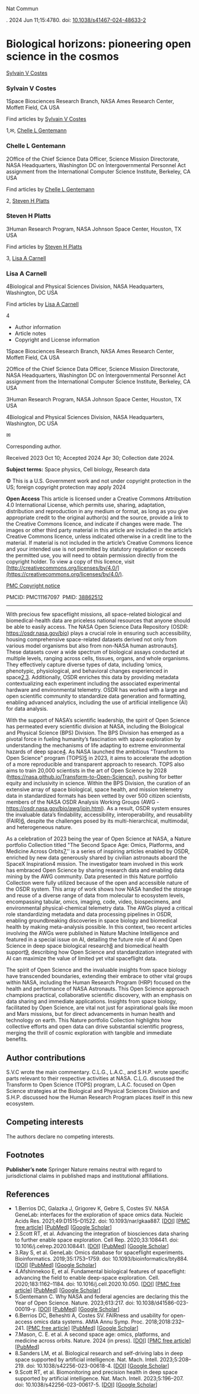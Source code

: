 Nat Commun

. 2024 Jun 11;15:4780. doi: [10.1038/s41467-024-48633-2](https://doi.org/10.1038/s41467-024-48633-2)

# Biological horizons: pioneering open science in the cosmos

[Sylvain V Costes](https://pubmed.ncbi.nlm.nih.gov/?term=%22Costes%20SV%22%5BAuthor%5D)

### Sylvain V Costes

1Space Biosciences Research Branch, NASA Ames Research Center, Moffett Field, CA USA

Find articles by [Sylvain V Costes](https://pubmed.ncbi.nlm.nih.gov/?term=%22Costes%20SV%22%5BAuthor%5D)

1,✉, [Chelle L Gentemann](https://pubmed.ncbi.nlm.nih.gov/?term=%22Gentemann%20CL%22%5BAuthor%5D)

### Chelle L Gentemann

2Office of the Chief Science Data Officer, Science Mission Directorate, NASA Headquarters, Washington DC on Intergovernmental Personnel Act assignment from the International Computer Science Institute, Berkeley, CA USA

Find articles by [Chelle L Gentemann](https://pubmed.ncbi.nlm.nih.gov/?term=%22Gentemann%20CL%22%5BAuthor%5D)

2, [Steven H Platts](https://pubmed.ncbi.nlm.nih.gov/?term=%22Platts%20SH%22%5BAuthor%5D)

### Steven H Platts

3Human Research Program, NASA Johnson Space Center, Houston, TX USA

Find articles by [Steven H Platts](https://pubmed.ncbi.nlm.nih.gov/?term=%22Platts%20SH%22%5BAuthor%5D)

3, [Lisa A Carnell](https://pubmed.ncbi.nlm.nih.gov/?term=%22Carnell%20LA%22%5BAuthor%5D)

### Lisa A Carnell

4Biological and Physical Sciences Division, NASA Headquarters, Washington, DC USA

Find articles by [Lisa A Carnell](https://pubmed.ncbi.nlm.nih.gov/?term=%22Carnell%20LA%22%5BAuthor%5D)

4

* Author information
* Article notes
* Copyright and License information

1Space Biosciences Research Branch, NASA Ames Research Center, Moffett Field, CA USA

2Office of the Chief Science Data Officer, Science Mission Directorate, NASA Headquarters, Washington DC on Intergovernmental Personnel Act assignment from the International Computer Science Institute, Berkeley, CA USA

3Human Research Program, NASA Johnson Space Center, Houston, TX USA

4Biological and Physical Sciences Division, NASA Headquarters, Washington, DC USA

✉

Corresponding author.

Received 2023 Oct 10; Accepted 2024 Apr 30; Collection date 2024.

**Subject terms:** Space physics, Cell biology, Research data

© This is a U.S. Government work and not under copyright protection in the US; foreign copyright protection may apply 2024

**Open Access** This article is licensed under a Creative Commons Attribution 4.0 International License, which permits use, sharing, adaptation, distribution and reproduction in any medium or format, as long as you give appropriate credit to the original author(s) and the source, provide a link to the Creative Commons licence, and indicate if changes were made. The images or other third party material in this article are included in the article’s Creative Commons licence, unless indicated otherwise in a credit line to the material. If material is not included in the article’s Creative Commons licence and your intended use is not permitted by statutory regulation or exceeds the permitted use, you will need to obtain permission directly from the copyright holder. To view a copy of this licence, visit [http://creativecommons.org/licenses/by/4.0/](https://creativecommons.org/licenses/by/4.0/).

[PMC Copyright notice](/about/copyright/)

PMCID: PMC11167097  PMID: [38862512](https://pubmed.ncbi.nlm.nih.gov/38862512/)

---

With precious few spaceflight missions, all space-related biological and biomedical-health data are priceless national resources that anyone should be able to easily access. The NASA Open Science Data Repository (OSDR: <https://osdr.nasa.gov/bio>) plays a crucial role in ensuring such accessibility, housing comprehensive space-related datasets derived not only from various model organisms but also from non-NASA human astronauts[1](#CR1). These datasets cover a wide spectrum of biological assays conducted at multiple levels, ranging across cells, tissues, organs, and whole organisms. They effectively capture diverse types of data, including ‘omics, phenotypic, physiological, and behavioral changes experienced in space[2](#CR2),[3](#CR3). Additionally, OSDR enriches this data by providing metadata contextualizing each experiment including the associated experimental hardware and environmental telemetry. OSDR has worked with a large and open scientific community to standardize data generation and formatting, enabling advanced analytics, including the use of artificial intelligence (AI) for data analysis.

With the support of NASA’s scientific leadership, the spirit of Open Science has permeated every scientific division at NASA, including the Biological and Physical Science (BPS) Division. The BPS Division has emerged as a pivotal force in fueling humanity’s fascination with space exploration by understanding the mechanisms of life adapting to extreme environmental hazards of deep space[4](#CR4). As NASA launched the ambitious "Transform to Open Science" program (TOPS)[5](#CR5) in 2023, it aims to accelerate the adoption of a more reproducible and transparent approach to research. TOPS also aims to train 20,000 scientists in the art of Open Science by 2028 (<https://nasa.github.io/Transform-to-Open-Science/>), pushing for better equity and inclusivity in science. Within the BPS Division, the curation of an extensive array of space biological, space health, and mission telemetry data in standardized formats has been vetted by over 500 citizen scientists, members of the NASA OSDR Analysis Working Groups (AWG - <https://osdr.nasa.gov/bio/awg/join.html>). As a result, OSDR system ensures the invaluable data’s findability, accessibility, interoperability, and reusability (FAIR)[6](#CR6), despite the challenges posed by its multi-hierarchical, multimodal, and heterogeneous nature.

As a celebration of 2023 being the year of Open Science at NASA, a Nature portfolio Collection titled "The Second Space Age: Omics, Platforms, and Medicine Across Orbits[7](#CR7),’’ is a series of inspiring articles enabled by OSDR, enriched by new data generously shared by civilian astronauts aboard the SpaceX Inspiration4 mission. The investigator team involved in this work has embraced Open Science by sharing research data and enabling data mining by the AWG community. Data presented in this Nature portfolio Collection were fully utilized because of the open and accessible nature of the OSDR system. This array of work shows how NASA handled the storage and reuse of a diverse range of data from molecular to ecosystem levels, encompassing tabular, omics, imaging, code, video, biospecimens, and environmental physical-chemical telemetry data. The AWGs played a critical role standardizing metadata and data processing pipelines in OSDR, enabling groundbreaking discoveries in space biology and biomedical health by making meta-analysis possible. In this context, two recent articles involving the AWGs were published in Nature Machine Intelligence and featured in a special issue on AI, detailing the future role of AI and Open Science in deep space biological research[8](#CR8) and biomedical health support[9](#CR9), describing how Open Science and standardization integrated with AI can maximize the value of limited yet vital spaceflight data.

The spirit of Open Science and the invaluable insights from space biology have transcended boundaries, extending their embrace to other vital groups within NASA, including the Human Research Program (HRP) focused on the health and performance of NASA Astronauts. This Open Science approach champions practical, collaborative scientific discovery, with an emphasis on data sharing and immediate applications. Insights from space biology, facilitated by Open Science, are vital not just for aspirational goals like moon and Mars missions, but for direct advancements in human health and technology on earth. This Nature portfolio Collection highlights how collective efforts and open data can drive substantial scientific progress, merging the thrill of cosmic exploration with tangible and immediate benefits.

## Author contributions

S.V.C wrote the main commentary. C.L.G., L.A.C., and S.H.P. wrote specific parts relevant to their respective activities at NASA. C.L.G. discussed the Transform to Open Science (TOPS) program, L.A.C. focused on Open Science strategies at the Biological and Physical Sciences Division and S.H.P. discussed how the Human Research Program places itself in this new ecosystem.

## Competing interests

The authors declare no competing interests.

## Footnotes

**Publisher’s note** Springer Nature remains neutral with regard to jurisdictional claims in published maps and institutional affiliations.

## References

* 1.Berrios DC, Galazka J, Grigorev K, Gebre S, Costes SV. NASA GeneLab: interfaces for the exploration of space omics data. Nucleic Acids Res. 2021;49:D1515–D1522. doi: 10.1093/nar/gkaa887. [[DOI](https://doi.org/10.1093/nar/gkaa887)] [[PMC free article](/articles/PMC7778922/)] [[PubMed](https://pubmed.ncbi.nlm.nih.gov/33080015/)] [[Google Scholar](https://scholar.google.com/scholar_lookup?journal=Nucleic%20Acids%20Res.&title=NASA%20GeneLab:%20interfaces%20for%20the%20exploration%20of%20space%20omics%20data&author=DC%20Berrios&author=J%20Galazka&author=K%20Grigorev&author=S%20Gebre&author=SV%20Costes&volume=49&publication_year=2021&pages=D1515-D1522&pmid=33080015&doi=10.1093/nar/gkaa887&)]
* 2.Scott RT, et al. Advancing the integration of biosciences data sharing to further enable space exploration. Cell Rep. 2020;33:108441. doi: 10.1016/j.celrep.2020.108441. [[DOI](https://doi.org/10.1016/j.celrep.2020.108441)] [[PubMed](https://pubmed.ncbi.nlm.nih.gov/33242404/)] [[Google Scholar](https://scholar.google.com/scholar_lookup?journal=Cell%20Rep.&title=Advancing%20the%20integration%20of%20biosciences%20data%20sharing%20to%20further%20enable%20space%20exploration&author=RT%20Scott&volume=33&publication_year=2020&pages=108441&pmid=33242404&doi=10.1016/j.celrep.2020.108441&)]
* 3.Ray S, et al. GeneLab: Omics database for spaceflight experiments. Bioinformatics. 2019;35:1753–1759. doi: 10.1093/bioinformatics/bty884. [[DOI](https://doi.org/10.1093/bioinformatics/bty884)] [[PubMed](https://pubmed.ncbi.nlm.nih.gov/30329036/)] [[Google Scholar](https://scholar.google.com/scholar_lookup?journal=Bioinformatics&title=GeneLab:%20Omics%20database%20for%20spaceflight%20experiments&author=S%20Ray&volume=35&publication_year=2019&pages=1753-1759&pmid=30329036&doi=10.1093/bioinformatics/bty884&)]
* 4.Afshinnekoo E, et al. Fundamental biological features of spaceflight: advancing the field to enable deep-space exploration. Cell. 2020;183:1162–1184. doi: 10.1016/j.cell.2020.10.050. [[DOI](https://doi.org/10.1016/j.cell.2020.10.050)] [[PMC free article](/articles/PMC8441988/)] [[PubMed](https://pubmed.ncbi.nlm.nih.gov/33242416/)] [[Google Scholar](https://scholar.google.com/scholar_lookup?journal=Cell&title=Fundamental%20biological%20features%20of%20spaceflight:%20advancing%20the%20field%20to%20enable%20deep-space%20exploration&author=E%20Afshinnekoo&volume=183&publication_year=2020&pages=1162-1184&pmid=33242416&doi=10.1016/j.cell.2020.10.050&)]
* 5.Gentemann C. Why NASA and federal agencies are declaring this the Year of Open Science. Nature. 2023;613:217. doi: 10.1038/d41586-023-00019-y. [[DOI](https://doi.org/10.1038/d41586-023-00019-y)] [[PubMed](https://pubmed.ncbi.nlm.nih.gov/36631654/)] [[Google Scholar](https://scholar.google.com/scholar_lookup?journal=Nature&title=Why%20NASA%20and%20federal%20agencies%20are%20declaring%20this%20the%20Year%20of%20Open%20Science&author=C%20Gentemann&volume=613&publication_year=2023&pages=217&pmid=36631654&doi=10.1038/d41586-023-00019-y&)]
* 6.Berrios DC, Beheshti A, Costes SV. FAIRness and usability for open-access omics data systems. AMIA Annu Symp. Proc. 2018;2018:232–241. [[PMC free article](/articles/PMC6371294/)] [[PubMed](https://pubmed.ncbi.nlm.nih.gov/30815061/)] [[Google Scholar](https://scholar.google.com/scholar_lookup?journal=AMIA%20Annu%20Symp.%20Proc.&title=FAIRness%20and%20usability%20for%20open-access%20omics%20data%20systems&author=DC%20Berrios&author=A%20Beheshti&author=SV%20Costes&volume=2018&publication_year=2018&pages=232-241&pmid=30815061&)]
* 7.Mason, C. E. et al. A second space age: omics, platforms, and medicine across orbits. Nature. 2024 (in press). [[DOI](https://doi.org/10.1038/s41586-024-07586-8)] [[PMC free article](/articles/PMC12366838/)] [[PubMed](https://pubmed.ncbi.nlm.nih.gov/38862027/)]
* 8.Sanders LM, et al. Biological research and self-driving labs in deep space supported by artificial intelligence. Nat. Mach. Intell. 2023;5:208–219. doi: 10.1038/s42256-023-00618-4. [[DOI](https://doi.org/10.1038/s42256-023-00618-4)] [[Google Scholar](https://scholar.google.com/scholar_lookup?journal=Nat.%20Mach.%20Intell.&title=Biological%20research%20and%20self-driving%20labs%20in%20deep%20space%20supported%20by%20artificial%20intelligence&author=LM%20Sanders&volume=5&publication_year=2023&pages=208-219&doi=10.1038/s42256-023-00618-4&)]
* 9.Scott RT, et al. Biomonitoring and precision health in deep space supported by artificial intelligence. Nat. Mach. Intell. 2023;5:196–207. doi: 10.1038/s42256-023-00617-5. [[DOI](https://doi.org/10.1038/s42256-023-00617-5)] [[Google Scholar](https://scholar.google.com/scholar_lookup?journal=Nat.%20Mach.%20Intell.&title=Biomonitoring%20and%20precision%20health%20in%20deep%20space%20supported%20by%20artificial%20intelligence&author=RT%20Scott&volume=5&publication_year=2023&pages=196-207&doi=10.1038/s42256-023-00617-5&)]